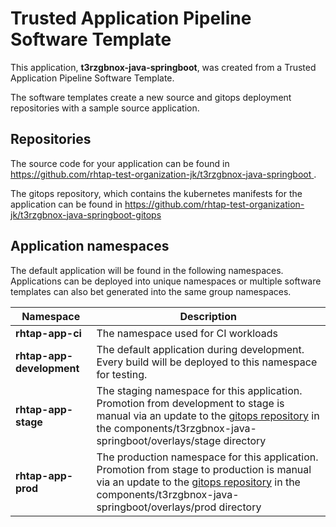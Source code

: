 # Trusted Application Pipeline Software Template

This application, **t3rzgbnox-java-springboot**, was created from a Trusted Application Pipeline Software Template.

The software templates create a new source and gitops deployment repositories with a sample source application. 

## Repositories

The source code for your application can be found in [https://github.com/rhtap-test-organization-jk/t3rzgbnox-java-springboot ](https://github.com/rhtap-test-organization-jk/t3rzgbnox-java-springboot ).
 
The gitops repository, which contains the kubernetes manifests for the application can be found in 
[https://github.com/rhtap-test-organization-jk/t3rzgbnox-java-springboot-gitops ](https://github.com/rhtap-test-organization-jk/t3rzgbnox-java-springboot-gitops ) 

## Application namespaces 

The default application will be found in the following namespaces. Applications can be deployed into unique namespaces or multiple software templates can also bet generated into the same group namespaces.  

|  Namespace   |  Description   |  
| -------- | -------- |
| **rhtap-app-ci** | The namespace used for CI workloads |
| **rhtap-app-development** | The default application during development. Every build will be deployed to this namespace for testing. |
| **rhtap-app-stage** | The staging namespace for this application. Promotion from development to stage is manual via an update to the [gitops repository](https://github.com/rhtap-test-organization-jk/t3rzgbnox-java-springboot-gitops ) in the components/t3rzgbnox-java-springboot/overlays/stage directory |
| **rhtap-app-prod** | The production namespace for this application. Promotion from stage to production is manual via an update to the [gitops repository](https://github.com/rhtap-test-organization-jk/t3rzgbnox-java-springboot-gitops ) in the components/t3rzgbnox-java-springboot/overlays/prod directory |